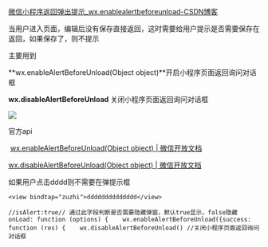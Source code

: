 [微信小程序返回弹出提示_wx.enablealertbeforeunload-CSDN博客](https://blog.csdn.net/qq_39109182/article/details/117920683) 

 当用户进入页面，编辑后没有保存直接返回，这时需要给用户提示是否需要保存在返回，如果保存了，则不提示

主要用到 

**wx.enableAlertBeforeUnload(Object object)**开启小程序页面返回询问对话框

**wx.disableAlertBeforeUnload** 关闭小程序页面返回询问对话框

![](https://img-blog.csdnimg.cn/20210615111559756.png?x-oss-process=image/watermark,type_ZmFuZ3poZW5naGVpdGk,shadow_10,text_aHR0cHM6Ly9ibG9nLmNzZG4ubmV0L3FxXzM5MTA5MTgy,size_16,color_FFFFFF,t_70)

官方api 

 [wx.enableAlertBeforeUnload(Object object) | 微信开放文档](https://developers.weixin.qq.com/miniprogram/dev/api/ui/interaction/wx.enableAlertBeforeUnload.html "wx.enableAlertBeforeUnload(Object object) | 微信开放文档")

[wx.disableAlertBeforeUnload(Object object) | 微信开放文档](https://developers.weixin.qq.com/miniprogram/dev/api/ui/interaction/wx.disableAlertBeforeUnload.html "wx.disableAlertBeforeUnload(Object object) | 微信开放文档")

如果用户点击dddd则不需要在弹提示框

```null
<view bindtap="zuzhi">dddddddddddddd</view>
```

```null
//isAlert:true// 通过此字段判断是否需要隐藏弹窗，默认true显示，false隐藏onLoad: function (options) {    wx.enableAlertBeforeUnload({success: function (res) {    wx.disableAlertBeforeUnload() //关闭小程序页面返回询问对话框
```